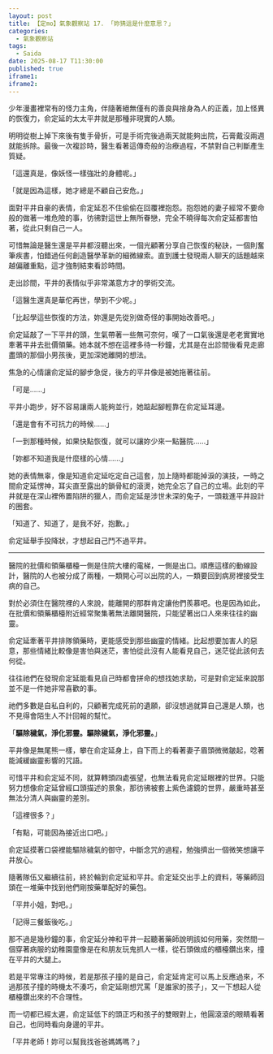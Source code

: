 ```yaml
---
layout: post
title: 【定mo】氣象觀察站 17. 「妳猜這是什麼意思？」
categories:
  - 氣象觀察站
tags:
  - Saida
date: 2025-08-17 T11:30:00
published: true
iframe1: 
iframe2:
---
```


少年漫畫裡常有的怪力主角，伴隨著絕無僅有的善良與捨身為人的正義，加上怪異的恢復力，俞定延的太太平井就是那種非現實的人類。

明明從樹上掉下來後有隻手骨折，可是手術完後過兩天就能夠出院，石膏戴沒兩週就能拆除。最後一次複診時，醫生看著這傳奇般的治療過程，不禁對自己判斷產生質疑。

「這還真是，像妖怪一樣強壯的身體呢。」

「就是因為這樣，她才總是不顧自己安危。」

面對平井自豪的表情，俞定延忍不住偷偷在回覆裡抱怨。抱怨她的妻子經常不要命般的做著一堆危險的事，彷彿對這世上無所眷戀，完全不曉得每次俞定延都害怕著，從此只剩自己一人。

可惜無論是醫生還是平井都沒聽出來，一個光顧著分享自己恢復的秘訣，一個則奮筆疾書，怕錯過任何創造醫學革新的細微線索。直到護士發現兩人聊天的話題越來越偏離重點，這才強制結束看診時間。

走出診間，平井的表情似乎非常滿意方才的學術交流。

「這醫生還真是華佗再世，學到不少呢。」

「比起學這些恢復的方法，妳還是先從別做奇怪的事開始改善吧。」

俞定延敲了一下平井的頭，生氣帶著一些無可奈何，嘆了一口氣後還是老老實實地牽著平井去批價領藥。她本就不想在這裡多待一秒鐘，尤其是在出診間後看見走廊盡頭的那個小男孩後，更加深她離開的想法。

焦急的心情讓俞定延的腳步急促，後方的平井像是被她拖著往前。

「可是......」

平井小跑步，好不容易讓兩人能夠並行，她踮起腳輕靠在俞定延耳邊。

「還是會有不可抗力的時候......」

「一到那種時候，如果快點恢復，就可以讓妳少來一點醫院......」

「妳都不知道我是什麼樣的心情......」

她的表情無辜，像是知道俞定延吃定自己這套，加上隨時都能掉淚的演技，一時之間俞定延愣神，耳尖直至露出的鎖骨紅的滾燙，她完全忘了自己的立場。此刻的平井就是在深山裡佈置陷阱的獵人，而俞定延是涉世未深的兔子，一頭栽進平井設計的圈套。

「知道了、知道了，是我不好，抱歉。」

俞定延舉手投降狀，才想起自己鬥不過平井。

---

醫院的批價和領藥櫃檯一側是住院大樓的電梯，一側是出口。順應這樣的動線設計，醫院的人也被分成了兩種，一類開心可以出院的人，一類要回到病房裡接受生病的自己。

對於必須住在醫院裡的人來說，能離開的那群肯定讓他們羨慕吧。也是因為如此，在批價和領藥櫃檯附近經常聚集著無法離開醫院，只能望著出口人來來往往的幽靈。

俞定延牽著平井排隊領藥時，更能感受到那些幽靈的情緒。比起想要加害人的惡意，那些情緒比較像是害怕與迷茫，害怕從此沒有人能看見自己，迷茫從此該何去何從。

往往祂們在發現俞定延能看見自己時都會拼命的想找她求助，可是對俞定延來說那並不是一件她非常喜歡的事。

祂們多數是自私自利的，只顧著完成死前的遺願，卻沒想過就算自己還是人類，也不見得會陌生人不計回報的幫忙。

「**驅除穢氣，淨化邪靈。驅除穢氣，淨化邪靈。**」

平井像是無尾熊一樣，攀在俞定延身上，自下而上的看著妻子眉頭微微皺起，唸著能減緩幽靈影響的咒語。

可惜平井和俞定延不同，就算轉頭四處張望，也無法看見俞定延眼裡的世界。只能努力想像俞定延曾經口頭描述的景象，那彷彿被套上紫色濾鏡的世界，嚴重時甚至無法分清人與幽靈的差別。

「這裡很多？」

「有點，可能因為接近出口吧。」

俞定延摸著口袋裡能驅除穢氣的御守，中斷念咒的過程，勉強擠出一個微笑想讓平井放心。

隨著隊伍又繼續往前，終於輪到俞定延和平井。俞定延交出手上的資料，等藥師回頭在一堆藥中找到他們剛按藥單配好的藥包。

「平井小姐，對吧。」

「記得三餐飯後吃。」

那不過是幾秒鐘的事，俞定延分神和平井一起聽著藥師說明該如何用藥，突然間一個穿著病服的幼稚園童像是在和朋友玩鬼抓人一樣，從石頭做成的櫃檯鑽出來，撞在平井的大腿上。

若是平常專注的時候，若是那孩子撞的是自己，俞定延肯定可以馬上反應過來，不過那孩子撞的時機太不湊巧，俞定延剛想咒罵「是誰家的孩子」，又一下想起人從櫃檯鑽出來的不合理性。

而一切都已經太遲，俞定延低下的頭正巧和孩子的雙眼對上，他圓滾滾的眼睛看著自己，也同時看向身邊的平井。

「平井老師！妳可以幫我找爸爸媽媽嗎？」





